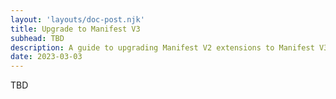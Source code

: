 ```yaml
---
layout: 'layouts/doc-post.njk'
title: Upgrade to Manifest V3
subhead: TBD
description: A guide to upgrading Manifest V2 extensions to Manifest V3 extensions.
date: 2023-03-03
---
```


TBD